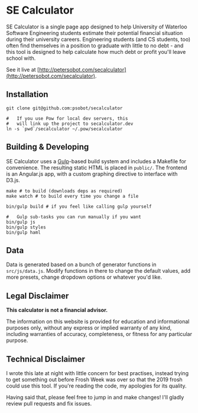 # SE Calculator
SE Calculator is a single page app designed to help University of Waterloo
Software Engineering students estimate their potential financial situation
during their university careers. Engineering students (and CS students, too)
often find themselves in a position to graduate with little to no debt - and
this tool is designed to help calculate how much debt or profit you'll leave
school with.

See it live at [http://petersobot.com/secalculator](http://petersobot.com/secalculator).


## Installation

    git clone git@github.com:psobot/secalculator

    #   If you use Pow for local dev servers, this
    #   will link up the project to secalculator.dev
    ln -s `pwd`/secalculator ~/.pow/secalculator

## Building & Developing

SE Calculator uses a [Gulp](http://gulpjs.com/)-based build system
and includes a Makefile for convenience. The resulting static HTML
is placed in `public/`. The frontend is an Angular.js app, with a 
custom graphing directive to interface with D3.js.

    make # to build (downloads deps as required)
    make watch # to build every time you change a file

    bin/gulp build # if you feel like calling gulp yourself

    #   Gulp sub-tasks you can run manually if you want
    bin/gulp js
    bin/gulp styles
    bin/gulp haml

## Data

Data is generated based on a bunch of generator functions in `src/js/data.js`.
Modify functions in there to change the default values, add more presets,
change dropdown options or whatever you'd like.

## Legal Disclaimer

**This calculator is not a financial advisor.**

The information on this website is provided for education and informational
purposes only, without any express or implied warranty of any kind, including
warranties of accuracy, completeness, or fitness for any particular purpose.

## Technical Disclaimer

I wrote this late at night with little concern for best practises, instead
trying to get something out before Frosh Week was over so that the 2019 frosh
could use this tool. If you're reading the code, my apologies for its quality.

Having said that, please feel free to jump in and make changes! I'll gladly
review pull requests and fix issues.
